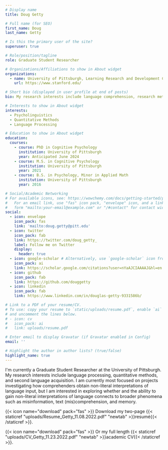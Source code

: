 ```yaml
---
# Display name
title: Doug Getty

# Full name (for SEO)
first_name: Doug
last_name: Getty

# Is this the primary user of the site?
superuser: true

# Role/position/tagline
role: Graduate Student Researcher

# Organizations/Affiliations to show in About widget
organizations:
  - name: University of Pittsburgh, Learning Research and Development Center, MAPLE Lab
    url: https://www.stanford.edu/

# Short bio (displayed in user profile at end of posts)
bio: My research interests include language comprehension, research methods, and second language acquisition.

# Interests to show in About widget
interests:
  - Psycholinguistics
  - Quantitative Methods
  - Language Processing

# Education to show in About widget
education:
  courses:
    - course: PhD in Cognitive Psychology
      institution: University of Pittsburgh
      year: Anticipated June 2024 
    - course: M.S. in Cognitive Psychology
      institution: University of Pittsburgh
      year: 2021
    - course: B.S. in Psychology, Minor in Applied Math
      institution: University of Pittsburgh
      year: 2016

# Social/Academic Networking
# For available icons, see: https://wowchemy.com/docs/getting-started/page-builder/#icons
#   For an email link, use "fas" icon pack, "envelope" icon, and a link in the
#   form "mailto:your-email@example.com" or "/#contact" for contact widget.
social:
  - icon: envelope
    icon_pack: fas
    link: 'mailto:doug.getty@pitt.edu'
  - icon: twitter
    icon_pack: fab
    link: https://twitter.com/doug_getty_
    label: Follow me on Twitter
    display:
      header: true
  - icon: google-scholar # Alternatively, use `google-scholar` icon from `ai` icon pack
    icon_pack: ai
    link: https://scholar.google.com/citations?user=nYaAJCIAAAAJ&hl=en
  - icon: github
    icon_pack: fab
    link: https://github.com/douggetty
  - icon: linkedin
    icon_pack: fab
    link: https://www.linkedin.com/in/douglas-getty-9331586b/

# Link to a PDF of your resume/CV.
# To use: copy your resume to `static/uploads/resume.pdf`, enable `ai` icons in `params.yaml`,
# and uncomment the lines below.
# - icon: cv
#   icon_pack: ai
#   link: uploads/resume.pdf

# Enter email to display Gravatar (if Gravatar enabled in Config)
email: ''

# Highlight the author in author lists? (true/false)
highlight_name: true
---
```


I'm currently a Graduate Student Researcher at the University of Pittsburgh. My research interests include language processing, quantitative methods, and second language acquisition. I am currently most focused on projects investigating how comprehenders obtain non-literal interpretations of language input, but I am interested in exploring whether and the ability to gain non-literal interpretations of language connects to broader phenomena such as misinformation, text (mis)comprehension, and memory.

{{< icon name="download" pack="fas" >}} Download my two-page {{< staticref "uploads/Resume_Getty_11.08.2022.pdf" "newtab" >}}resumé{{< /staticref >}}.

{{< icon name="download" pack="fas" >}} Or my full length {{< staticref "uploads/CV_Getty_11.23.2022.pdf" "newtab" >}}academic CV{{< /staticref >}}.
